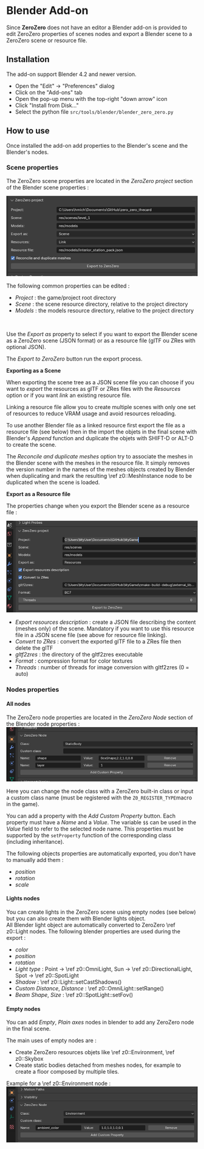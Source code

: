 Blender Add-on
===========================================================================

Since **ZeroZero** does not have an editor a Blender add-on is provided
to edit ZeroZero properties of scenes nodes and export a Blender scene
to a ZeroZero scene or resource file.<br>

Installation
------------------------------------------------------------------------
The add-on support Blender 4.2 and newer version.<br>
- Open the "Edit" -> "Preferences" dialog
- Click on the "Add-ons" tab
- Open the pop-up menu with the top-right "down arrow" icon
- Click "Install from Disk..."
- Select the python file `src/tools/blender/blender_zero_zero.py`

How to use
------------------------------------------------------------------------

Once installed the add-on add properties to the Blender's scene 
and the Blender's nodes.

### Scene properties
The ZeroZero scene properties are located in the *ZeroZero project* section
of the Blender scene properties :

![ZeroZero Scene properties](images/blender_add_on_scene.png)
<br>

The following common properties can be edited :
- *Project* : the game/project root directory 
- *Scene* : the scene resource directory, relative to the project directory
- *Models* : the models resource directory, relative to the project directory
<br>

Use the *Export as*  property to select if you want to export the Blender scene
as a ZeroZero scene (JSON format) or as a resource file (glTF ou ZRes with optional JSON).

The *Export to ZeroZero* button run the export process.

**Exporting as a Scene**

When exporting the scene tree as a JSON scene file you can choose if you want to *export*
the resources as glTF or ZRes files with the *Resources* option or if you want *link*
an existing resource file.

Linking a resource file allow you to create multiple scenes with only one set
of resources to reduce VRAM usage and avoid resources reloading.

To use another Blender file as a linked resource first export the file as a 
resource file (see below) then in the import the objets in the final scene
with Blender's *Append* function and duplicate the objets with SHIFT-D or ALT-D to create the scene.

The *Reconcile and duplicate meshes* option try to associate the meshes in the Blender
scene with the meshes in the resource file. It simply removes the version number in the names of the meshes objects created
by Blender when duplicating and mark the resulting \ref z0::MeshInstance node to be duplicated when the scene is loaded.


**Export as a Resource file**

The properties change when you export the Blender scene as a resource file :

![blender_add_on_resources.png](images/blender_add_on_resources.png)
- *Export resources description* : create a JSON file describing the content (meshes only) of the scene. Mandatory if you want to use this resource file in a JSON scene file (see above for resource file linking).
- *Convert to ZRes* : convert the exported glTF file to a ZRes file then delete the glTF
- *gltf2zres* : the directory of the gltf2zres executable
- *Format* : compression format for color textures
- *Threads* : number of threads for image conversion with gltf2zres (0 = auto)

### Nodes properties

#### All nodes
The ZeroZero node properties are located in the *ZeroZero Node* section
of the Blender node properties :
![ZeroZero Node properties](images/blender_add_on_node.png)
<br>

Here you can change the node class with a ZeroZero built-in class or
input a custom class name (must be registered with the `Z0_REGISTER_TYPE`macro in the game).<br>

You can add a property with the *Add Custom Property* button. 
Each property must have a *Name* and a *Value*. The variable `$$` can be used in the *Value* field to refer to the selected node name.
This properties must be supported by the `setProperty` function of the
corresponding class (including inheritance).
<br>

The following objects properties are automatically exported, you don't have to manually add them :
- *position*
- *rotation*
- *scale*

#### Lights nodes
You can create lights in the ZeroZero scene using empty nodes (see below)
but you can also create them with Blender lights object.<br>
All Blender light object are automatically converted to ZeroZero \ref z0::Light nodes.
The following blender properties are used during the export :
- *color*
- *position*
- *rotation*
- *Light type* : Point -> \ref z0::OmniLight, Sun -> \ref z0::DirectionalLight, Spot -> \ref z0::SpotLight
- *Shadow* : \ref z0::Light::setCastShadows()
- *Custom Distance*, *Distance* : \ref z0::OmniLight::setRange()
- *Beam Shape*, *Size* : \ref z0::SpotLight::setFov()

#### Empty nodes
You can add *Empty*, *Plain axes* nodes in blender to add any ZeroZero node in 
the final scene.<br>

The main uses of empty nodes are :
- Create ZeroZero resources objets like \ref z0::Environment, \ref z0::Skybox
- Create static bodies detached from meshes nodes, for example to create a floor composed by multiple tiles.

Example for a \ref z0::Environment node :<br>
![Environement node](images/blender_add_on_empty.png)